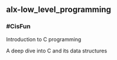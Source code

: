 ## alx-low_level_programming
### #CisFun
Introduction to C programming

A deep dive into C and its data structures
